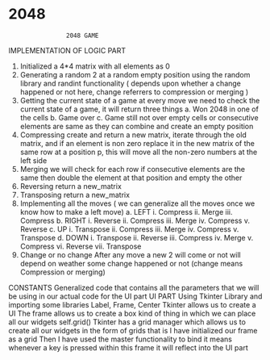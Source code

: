 # 2048
					2048 GAME

IMPLEMENTATION OF LOGIC PART
1.	Initialized a 4*4 matrix with all elements as 0
2.	Generating a random 2 at a random empty position using the random library and randint functionality ( depends upon whether a change happened or not here, change referrers to compression or merging )
3.	Getting the current state of a game at every move we need to check the current state of a game, it will return three things	
a.	Won  2048 in one of the cells 
b.	Game over 
c.	Game still not over  empty cells or consecutive elements are same as they can combine and create an empty position
4.	Compressing  create and return a new matrix, iterate through the old matrix, and if an element is non zero replace it in the new matrix of the same row at a position p, this will move all the non-zero numbers at the left side
5.	Merging we will check for each row if consecutive elements are the same then double the element at that position and empty the other
6.	Reversing return a new_matrix
7.	Transposing return a new_matrix
8.	Implementing all the moves ( we can generalize all the moves once we know how to make a left move)
a.	LEFT 
i.	Compress
ii.	Merge
iii.	Compress
b.	RIGHT
i.	Reverse
ii.	Compress
iii.	Merge
iv.	Compress
v.	Reverse
c.	UP
i.	Transpose
ii.	Compress
iii.	Merge
iv.	Compress
v.	Transpose
d.	DOWN
i.	Transpose
ii.	Reverse
iii.	Compress
iv.	Merge
v.	Compress
vi.	Reverse
vii.	Transpose
9.	Change or no change After any move a new 2 will come or not will depend on weather some change happened or not (change means Compression or merging) 


CONSTANTS
Generalized code that contains all the parameters that we will be using in our actual code for the UI part
					    UI PART
Using Tkinter Library and importing some libraries Label, Frame, Center
Tkinter allows us to create a UI
The frame allows us to create a box kind of thing in which we can place all our widgets
self.grid() Tkinter has a grid manager which allows us to create all our widgets in the form of grids that is I have initialized our frame as a grid
Then I have used the master functionality to bind it means whenever a key is pressed within this frame it will reflect into the UI part 




